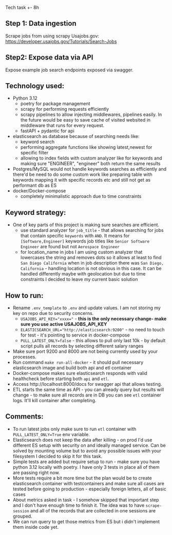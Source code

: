 Tech task +- 8h  

## Step 1: Data ingestion
Scrape jobs from using scrapy
Usajobs.gov: https://developer.usajobs.gov/Tutorials/Search-Jobs 

## Step2: Expose data via API
Expose example job search endpoints exposed via swagger.

## Technology used:  
- Python 3.12  
  - poetry for package management   
  - scrapy for performing requests efficiently   
  - scrapy pipelines to allow injecting middlewares, pipelines easily. In the future would be easy to save cache of visited websited in middleware that runs for every request. 
  - fastAPI + pydantic for api 
- elasticsearch as database because of searching needs like:
  - keyword search
  - performing aggregate functions like showing latest,newest for specific filter
  - allowing to index fields with custom analyzer like for keywords and making sure "ENGINEER", "engineer" both return the same results  
- Postgres/MySQL would not handle keywords searches as efficiently and there'd be need to do some custom work like preparing table with keywords mapping it with specific records etc and still not get as performant db as ES  
- docker/Docker-compose
  - completely minimalistic approach due to time constraints  


## Keyword strategy:
- One of key parts of this project is making sure searches are efficient.   
  - use standard analyzer for `job_title` - that allows searching for jobs that contain specific `keywords` with `AND`. It means for `[Software,Engineer]` keywords job titles like `Senior Software Engineer` are found but not `Aerospace Engineer`  
  - for location_name in jobs I am using custom analyzer that lowercases the string and removes dots so it allows at least to find `San Diego California` when in job description there was `San Diego, California` - handling location is not obvious in this case. It can be handled differently maybe with geolocation but due to time constraints I decided to leave my current basic solution  


 

## How to run:
- Rename `.env_template` to `.env` and update values. I am not storing my key on repo due to security concerns.  
  - `USAJOBS_API_KEY="xxxx="` - **this is the only necessary change- make sure you use active USAJOBS_API_KEY**
  - `ELASTICSEARCH_URL="http://elasticsearch:9200"` - no need to touch for test - it's pointing to service in docker-compose  
  - `PULL_LATEST_ONLY=false` - this allows to pull only last 10k - by default script pulls all records by selecting different salary ranges  
- Make sure port 9200 and 8000 are not being currently used by your processes.  
- Run command `make run-all-docker` - it should pull necessary elasticsearch image and build both api and etl container  
- Docker-compose makes sure elasticsearch responds with valid healthcheck before starting both `api` and `etl`. 
- Access http://localhost:8000/docs for swagger api that allows testing.
- ETL starts the same time as API - you can already query but results will change - to make sure all records are in DB you can see `etl` container logs. It'll kill container after completing.   


## Comments:
- To run latest jobs only make sure to run `etl` container with `PULL_LATEST_ONLY=True` env variable.  
- Elasticsearch does not keep the data after killing - on prod I'd use different ES setup with security on and ideally managed service.  Can be solved by mounting volume but to avoid any possible issues with your filesystem I decided to skip it for this task.   
- Simple tests are added but require setup to run - make sure you have python 3.12 locally with poetry. I have only 3 tests in place all of them are passing right now.  
- More tests require a bit more time but the plan would be to create elasticsearch container with testcontainers and make sure all cases are tested before going to production - especially foreign letters, all of basic cases  
- About metrics asked in task - I somehow skipped that important step and I don't have enough time to finish it. The idea was to have `scrape-session` and all of the records that are collected in one sessions are grouped.
- We can run query to get those metrics from ES but i didn't implement them inside code yet.
